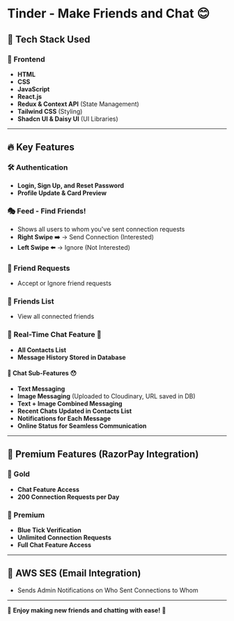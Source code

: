 # Tinder - Make Friends and Chat 😊

## 🚀 Tech Stack Used

### 🌟 Frontend
- **HTML**
- **CSS**
- **JavaScript**
- **React.js**
- **Redux & Context API** (State Management)
- **Tailwind CSS** (Styling)
- **Shadcn UI & Daisy UI** (UI Libraries)

---

## 🔥 Key Features

### 🛠️ Authentication
- **Login, Sign Up, and Reset Password**
- **Profile Update & Card Preview**

### 🎭 Feed - Find Friends!
- Shows all users to whom you've sent connection requests
- **Right Swipe ➡️** → Send Connection (Interested)
- **Left Swipe ⬅️** → Ignore (Not Interested)

### 🤝 Friend Requests
- Accept or Ignore friend requests

### 👫 Friends List
- View all connected friends

### 💬 Real-Time Chat Feature 🙌
- **All Contacts List**
- **Message History Stored in Database**

#### 📩 Chat Sub-Features 😯
- **Text Messaging**
- **Image Messaging** (Uploaded to Cloudinary, URL saved in DB)
- **Text + Image Combined Messaging**
- **Recent Chats Updated in Contacts List**
- **Notifications for Each Message**
- **Online Status for Seamless Communication**

---

## 💎 Premium Features (RazorPay Integration)
### 🥇 Gold
- **Chat Feature Access**
- **200 Connection Requests per Day**

### 🔹 Premium
- **Blue Tick Verification**
- **Unlimited Connection Requests**
- **Full Chat Feature Access**

---

## 📧 AWS SES (Email Integration)
- Sends Admin Notifications on Who Sent Connections to Whom

---

📌 **Enjoy making new friends and chatting with ease!** 🎉
